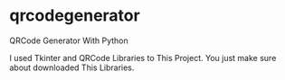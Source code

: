 # qrcodegenerator
QRCode Generator With Python 

I used Tkinter and QRCode Libraries to This Project.
You just make sure about downloaded This Libraries.
